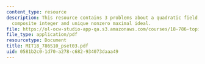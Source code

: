 ```yaml
---
content_type: resource
description: This resource contains 3 problems about a quadratic field, squarefree
  composite integer and unique nonzero maximal ideal.
file: https://ol-ocw-studio-app-qa.s3.amazonaws.com/courses/18-786-topics-in-algebraic-number-theory-spring-2010/0581b2c01d70a278c682934073daaa49_MIT18_786S10_pset03.pdf
file_type: application/pdf
resourcetype: Document
title: MIT18_786S10_pset03.pdf
uid: 0581b2c0-1d70-a278-c682-934073daaa49
---
```

